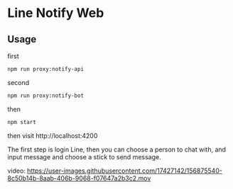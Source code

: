 # Line Notify Web

## Usage

first

```sh
npm run proxy:notify-api
```

second

```sh
npm run proxy:notify-bot
```

then

```sh
npm start
```

then visit http://localhost:4200




The first step is login Line, then you can choose a person to chat with, and input message and choose a stick to send message.

video:
https://user-images.githubusercontent.com/17427142/156875540-8c50b14b-8aab-406b-9068-f07647a2b3c2.mov

